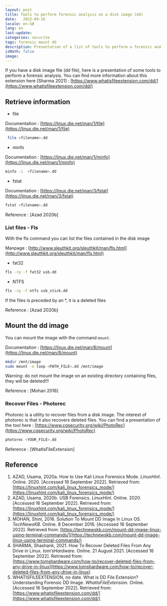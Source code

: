 ```yaml
---
layout: post
title: Tools to perform forensic analysis on a disk image (dd)
date:   2022-09-16
locale: en-GB
lang: en
last-update: 
categories: securite
tags: forensic mount dd
description: Presentation of a list of tools to perform a forensic analysis on a disk image (minfo, fls, mount, photorec, ...).
isMath: false
image: 
---
```


If you have a disk image file (dd file), here is a presentation of some tools to perform a forensic analysis. You can find more information about this extension here [Sharma 2021] : [https://www.whatisfileextension.com/dd/](https://www.whatisfileextension.com/dd/)

## Retrieve information

- file

Documentation : [https://linux.die.net/man/1/file](https://linux.die.net/man/1/file)

```bash
 file <filename>.dd
```

- minfo

Documentation : [https://linux.die.net/man/1/minfo](https://linux.die.net/man/1/minfo)

```bash
minfo -i  <filename>.dd
```

- fstat

Documentation : [https://linux.die.net/man/3/fstat](https://linux.die.net/man/3/fstat)

```bash
fstat <filename>.dd
```

Reference : [Azad 2020b]

### List files - Fls

With the fls command you can list the files contained in the disk image

Manpage : [http://www.sleuthkit.org/sleuthkit/man/fls.html](http://www.sleuthkit.org/sleuthkit/man/fls.html)

- fat32


```bash
fls -rp -f fat32 usb.dd
```

- NTFS


```bash
fls -rp -f ntfs usb_stick.dd
```

If the files is preceded by an *, it is a deleted files

Reference : [Azad 2020b]

## Mount the dd image

You can mount the image with the command `mount`.

Documentation : [https://linux.die.net/man/8/mount](https://linux.die.net/man/8/mount)

```bash
mkdir /mnt/image
sudo mount -o loop <PATH_FILE>.dd /mnt/image
```

Warning: do not mount the image on an existing directory containing files, they will be deleted!!!

Reference : [Mohan 2016]

### Recover Files - Photorec

Photorec is a utility to recover files from a disk image. The interest of photorec is that it also recovers deleted files. You can find a presentation of the tool here :  [https://www.cgsecurity.org/wiki/PhotoRec](https://www.cgsecurity.org/wiki/PhotoRec)

```bash
photorec <YOUR_FILE>.dd
```

Reference : [WhatIsFileExtension]

## Reference 

1. AZAD, Usama, 2020a. How to Use Kali Linux Forensics Mode. *LinuxHint*. Online. 2020. [Accessed 16 September 2022]. Retrieved from: [https://linuxhint.com/kali_linux_forensics_mode/](https://linuxhint.com/kali_linux_forensics_mode/)
2. AZAD, Usama, 2020b. USB Forensics. *LinuxHint*. Online. 2020. [Accessed 16 September 2022]. Retrieved from: [https://linuxhint.com/kali_linux_forensics_mode/](https://linuxhint.com/kali_linux_forensics_mode/)
3. MOHAN, Shini, 2016. Solution To Mount DD Image In Linux OS. *TechNewsKB*. Online. 8 December 2016. [Accessed 16 September 2022]. Retrieved from: [https://technewskb.com/mount-dd-image-linux-using-terminal-commands/](https://technewskb.com/mount-dd-image-linux-using-terminal-commands/)
4. SHARMA, Shashank, 2021. How To Recover Deleted Files From Any Drive in Linux. *tom’sHardware*. Online. 21 August 2021. [Accessed 16 September 2022]. Retrieved from: [https://www.tomshardware.com/how-to/recover-deleted-files-from-any-drive-in-linux](https://www.tomshardware.com/how-to/recover-deleted-files-from-any-drive-in-linux)
5. WHATISFILEEXTENSION, no date. What is DD File Extension? Understanding Forensic DD Image. *WhatIsFileExtension*. Online. [Accessed 16 September 2022]. Retrieved from: [https://www.whatisfileextension.com/dd/](https://www.whatisfileextension.com/dd/)